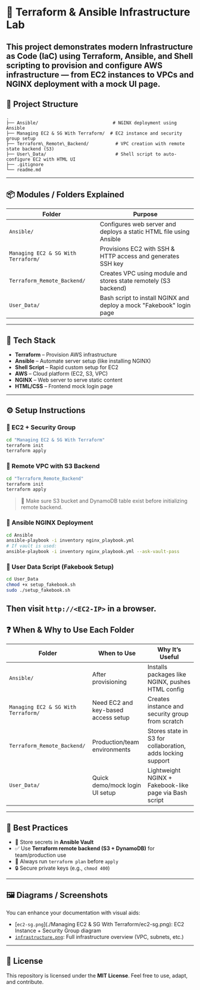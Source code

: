 # 🚀 Terraform & Ansible Infrastructure Lab
This project demonstrates modern **Infrastructure as Code (IaC)** using **Terraform**, **Ansible**, and **Shell scripting** to provision and configure AWS infrastructure — from EC2 instances to VPCs and NGINX deployment with a mock UI page.
---
## 📁 Project Structure

```
.
├── Ansible/                            # NGINX deployment using Ansible
├── Managing EC2 & SG With Terraform/  # EC2 instance and security group setup
├── Terraform\_Remote\_Backend/          # VPC creation with remote state backend (S3)
├── User\_Data/                          # Shell script to auto-configure EC2 with HTML UI
├── .gitignore
└── readme.md

````
---
## 📦 Modules / Folders Explained
| Folder                              | Purpose                                                                 |
|-------------------------------------|-------------------------------------------------------------------------|
| `Ansible/`                          | Configures web server and deploys a static HTML file using Ansible     |
| `Managing EC2 & SG With Terraform/` | Provisions EC2 with SSH & HTTP access and generates SSH key            |
| `Terraform_Remote_Backend/`         | Creates VPC using module and stores state remotely (S3 backend)        |
| `User_Data/`                        | Bash script to install NGINX and deploy a mock "Fakebook" login page   |
---
## 🧰 Tech Stack
- **Terraform** – Provision AWS infrastructure
- **Ansible** – Automate server setup (like installing NGINX)
- **Shell Script** – Rapid custom setup for EC2
- **AWS** – Cloud platform (EC2, S3, VPC)
- **NGINX** – Web server to serve static content
- **HTML/CSS** – Frontend mock login page
---
## ⚙️ Setup Instructions
### 🔹 EC2 + Security Group
```bash
cd "Managing EC2 & SG With Terraform"
terraform init
terraform apply
```
### 🔹 Remote VPC with S3 Backend
```bash
cd "Terraform_Remote_Backend"
terraform init
terraform apply
```
> 🔐 Make sure S3 bucket and DynamoDB table exist before initializing remote backend.
### 🔹 Ansible NGINX Deployment
```bash
cd Ansible
ansible-playbook -i inventory nginx_playbook.yml
# If vault is used:
ansible-playbook -i inventory nginx_playbook.yml --ask-vault-pass
```
### 🔹 User Data Script (Fakebook Setup)
```bash
cd User_Data
chmod +x setup_fakebook.sh
sudo ./setup_fakebook.sh
```
Then visit `http://<EC2-IP>` in a browser.
---
## ❓ When & Why to Use Each Folder
| Folder                              | When to Use                         | Why It’s Useful                                            |
| ----------------------------------- | ----------------------------------- | ---------------------------------------------------------- |
| `Ansible/`                          | After provisioning                  | Installs packages like NGINX, pushes HTML config           |
| `Managing EC2 & SG With Terraform/` | Need EC2 and key-based access setup | Creates instance and security group from scratch           |
| `Terraform_Remote_Backend/`         | Production/team environments        | Stores state in S3 for collaboration, adds locking support |
| `User_Data/`                        | Quick demo/mock login UI setup      | Lightweight NGINX + Fakebook-like page via Bash script     |
---
## 🧠 Best Practices
* 🔐 Store secrets in **Ansible Vault**
* ✅ Use **Terraform remote backend (S3 + DynamoDB)** for team/production use
* 🧪 Always run `terraform plan` before `apply`
* 🔒 Secure private keys (e.g., `chmod 400`)
---
## 🖼️ Diagrams / Screenshots
You can enhance your documentation with visual aids:
* [`ec2-sg.png`](./Managing EC2 & SG With Terraform/ec2-sg.png): EC2 Instance + Security Group diagram
* [`infrastructure.png`](./Terraform_Remote_Backend/infrastructure.png): Full infrastructure overview (VPC, subnets, etc.)
---

## 📜 License

This repository is licensed under the **MIT License**.
Feel free to use, adapt, and contribute.
